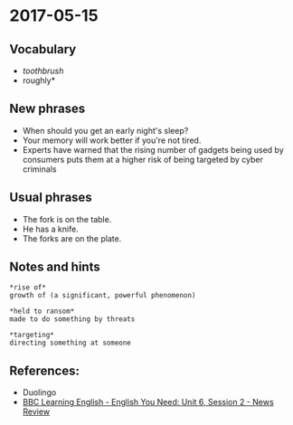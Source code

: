 # 2017-05-15

## Vocabulary

- *toothbrush*
- roughly*

## New phrases
- When should you get an early night's sleep? 
- Your memory will work better if you're not tired.
- Experts have warned that the rising number of gadgets being used by consumers puts them at a higher risk of being targeted by cyber criminals

## Usual phrases
- The fork is on the table.
- He has a knife.
- The forks are on the plate.

## Notes and hints
```
*rise of*
growth of (a significant, powerful phenomenon)

*held to ransom*
made to do something by threats

*targeting*
directing something at someone
```

## References:
- Duolingo
- [BBC Learning English - English You Need: Unit 6, Session 2 - News Review](http://www.bbc.co.uk/learningenglish/english/course/english-you-need/unit-6/session-2)
